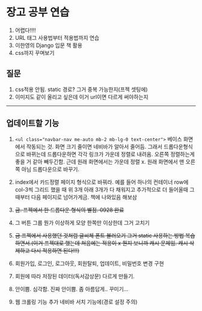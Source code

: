 # 장고 공부 연습
1. 어렵다!!!!
2. URL 태그 사용법부터 적용법까지 연습
3. 이한영의 Django 입문 책 활용
4. css까지 꾸며보기

## 질문
1. css적용 안됨. static 경로? 그거 중복 가능한지(프젝 셋팅에)
2. 이미지도 같이 올리고 싶은데 이거 url이면 다르게 써야하는지


---
## 업데이트할 기능
1. `<ul class="navbar-nav me-auto mb-2 mb-lg-0 text-center">` 베이스 화면에서 작동되는 것. 화면 크기 줄이면 네비바가 알아서 줄어듬. 그래서 드롭다운형식으로 바뀌는데 드롭다운하면 각각 링크가 가운데 정렬로 내려옴. 오른쪽 정렬하는게 좋을 거 같아 빼두긴함. 근데 원래 화면에서는 가운데 정렬 x. 원래 화면에서 맨 오른쪽 아님 드롭다운으로 바꾸기.

2. index에서 카드정렬 페이지 형식으로 바꿔라. 예를 들어 하나의 컨테이너 row에 col-3씩 그리드 했을 때 위 3개 아래 3개가 다 채워지고 추가적으로 더 들어올때 그때부터 다음 페이지로 넘어가게금. 책에 나와있음 해보삼

3. ~~금. 프젝에서 한 드롭다운 형식의 별점. 0928 완료~~

4. 그 버튼 그룹 뭔가 이상하게 모양 한쪽만 이상한데 그거 고치기

5. ~~금 프젝에서 사용했던 것처럼 글씨체 폰트 불러오기 그거 static 사용하는 방법 복습하면서.(이거 프젝대로 했는데 처음에는 적용이 x 뭔지 보니까 캐시 문제임. 캐시 삭제하고 다시 적용하면 된다!!!)~~

6. 회원가입, 로그인, 로그아웃, 회원탈퇴, 업데이트, 비밀번호 변경 구현

7. 회원에 따라 저장된 데이터(독서감상문) 다르게 만들기.

8. 안이쁨. 심각함. 진짜 안이쁨. 좀 아름답게.. 꾸미기...

9. 웹 크롤링 기능 추가 네비바 서치 기능에(경로 설정 주의)